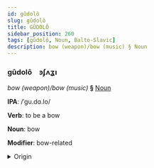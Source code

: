 ```yaml
---
id: gûdolô
slug: gûdolô
title: GÛDOLÔ
sidebar_position: 260
tags: [gûdolô, Noun, Balto-Slavic]
description: bow (weapon)/bow (music) § Noun
---
```


### gûdolô&emsp;<span kind="abugida">ꜿʄʌʓı</span>

*bow (weapon)/bow (music)* **§** [Noun](../../tags/Noun)

**IPA**: /ˈgu.dɑ.lo/

**Verb**: to be a bow

**Noun**: bow

**Modifier**: bow-related

<details>
    <summary>Origin</summary>
    Serbo-Croatian гу̀дало gùdalo /ɡǔdalo/<br/>
    <em>Balto-Slavic Language Family</em>
</details>